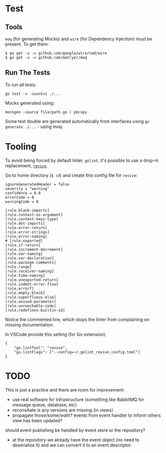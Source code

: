 # Test

## Tools

`moq` (for generating Mocks) and `wire` (for Dependency Injection) must be present. To get them:

```
$ go get -u -v github.com/google/wire/cmd/wire
$ go get -u -v github.com/matryer/moq
```

## Run The Tests

To run all tests:

```
go test -v -count=1 ./...
```

Mocks generated using:

```
mockgen -source file/path.go | pbcopy
```

Some test double are generated automatically from interfaces using `go generate ./...` - using moq.

# Tooling

To avoid being forced by default linter, `golint`, it's possible to use a drop-in replacement, [`revive`](https://github.com/mgechev/revive).

Go to home directory (`$ cd`) and create this config file for `revive`:

```
ignoreGeneratedHeader = false
severity = "warning"
confidence = 0.8
errorCode = 0
warningCode = 0

[rule.blank-imports]
[rule.context-as-argument]
[rule.context-keys-type]
[rule.dot-imports]
[rule.error-return]
[rule.error-strings]
[rule.error-naming]
# [rule.exported]
[rule.if-return]
[rule.increment-decrement]
[rule.var-naming]
[rule.var-declaration]
[rule.package-comments]
[rule.range]
[rule.receiver-naming]
[rule.time-naming]
[rule.unexported-return]
[rule.indent-error-flow]
[rule.errorf]
[rule.empty-block]
[rule.superfluous-else]
[rule.unused-parameter]
[rule.unreachable-code]
[rule.redefines-builtin-id]
```

Notice the commented line, which stops the linter from complaining on missing documentation.

In VSCode provide this setting (for Go extension):

```
{
    "go.lintTool": "revive",
    "go.lintFlags": ["--config=~/.golint_revive_config.toml"]
}
```

# TODO

This is just a practice and there are room for improvement:

- use real software for infrastructure (something like RabbitMQ for message queue, database, etc)
- reconsiliate is any versions are missing (in views)
- propagate those/some/waht? events from event handler to inform others view has been updated?

should event publishing be handled by event store or the repository?

- at the repository we already have the event object (no need to deserialize it) and we can convert it to an event descriptor.
